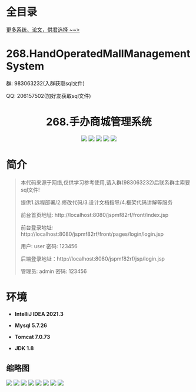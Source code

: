 # 全目录

[更多系统、论文，供君选择 ~~>](https://www.bitwise.net.cn)

# 268.HandOperatedMallManagementSystem

<p>群: 983063232(入群获取sql文件)</p>
<p>QQ: 206157502(加好友获取sql文件)</p>

<p><h1 align="center">268.手办商城管理系统</h1></p>


<p align="center">
	<img src="https://img.shields.io/badge/jdk-1.8-orange.svg"/>
    <img src="https://img.shields.io/badge/spring-5.x-lightgrey.svg"/>
    <img src="https://img.shields.io/badge/springmvc-3.x-blue.svg"/>
    <img src="https://img.shields.io/badge/jsp-3.x-blue.svg"/>
    <img src="https://img.shields.io/badge/mybatis-5.x-yellow.svg"/>
</p>

# 简介

> 本代码来源于网络,仅供学习参考使用,请入群(983063232)后联系群主索要sql文件!
>
> 提供1.远程部署/2.修改代码/3.设计文档指导/4.框架代码讲解等服务
>
> 前台首页地址: http://localhost:8080/jspmf82rf/front/index.jsp
>
> 前台登录地址: http://localhost:8080/jspmf82rf/front/pages/login/login.jsp
>
> 用户: user 密码: 123456
>
> 后端登录地址：http://localhost:8080/jspmf82rf/jsp/login.jsp
>
> 管理员: admin   密码: 123456
>

# 环境

- <b>IntelliJ IDEA 2021.3</b>

- <b>Mysql 5.7.26</b>

- <b>Tomcat 7.0.73</b>

- <b>JDK 1.8</b>




## 缩略图

![](https://bitwise.oss-cn-heyuan.aliyuncs.com/2024/9/10/ef4f8a55-ced7-4316-a4ab-9c4c372bf092.png)
![](https://bitwise.oss-cn-heyuan.aliyuncs.com/2024/9/10/e8f07e14-b1fe-41b1-84f8-b29b59a667b6.png)
![](https://bitwise.oss-cn-heyuan.aliyuncs.com/2024/9/10/0a910f5b-90bc-4244-9845-d1c21e6a8e29.png)
![](https://bitwise.oss-cn-heyuan.aliyuncs.com/2024/9/10/58b85825-947e-4c49-8b7e-110fdfc52f9f.png)
![](https://bitwise.oss-cn-heyuan.aliyuncs.com/2024/9/10/6370186b-086e-4339-926e-d181a85846af.png)
![](https://bitwise.oss-cn-heyuan.aliyuncs.com/2024/9/10/e9861516-df51-4c2c-9532-d3a7093dc149.png)
![](https://bitwise.oss-cn-heyuan.aliyuncs.com/2024/9/10/a822fe92-9f2f-47fa-8589-8589945dc96d.png)
![](https://bitwise.oss-cn-heyuan.aliyuncs.com/2024/9/10/fc2ddbb7-2899-479a-a983-e83fbcd5e1b1.png)





